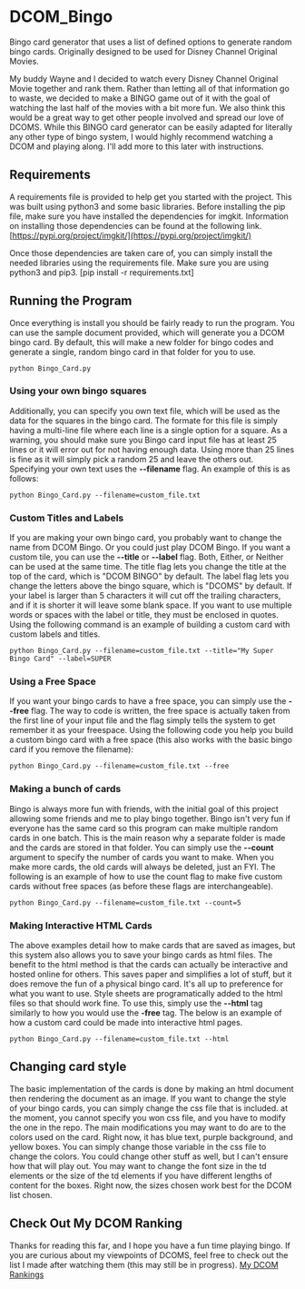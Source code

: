 # DCOM_Bingo

Bingo card generator that uses a list of defined options to generate random bingo cards. Originally designed to be used for Disney Channel Original Movies.

My buddy Wayne and I decided to watch every Disney Channel Original Movie together and rank them. Rather than letting all of that information go to waste, we decided to make a BINGO game out of it with the goal of watching the last half of the movies with a bit more fun. We also think this would be a great way to get other people involved and spread our love of DCOMS. While this BINGO card generator can be easily adapted for literally any other type of bingo system, I would highly recommend watching a DCOM and playing along. I'll add more to this later with instructions. 

## Requirements

A requirements file is provided to help get you started with the project. This was built using python3 and some basic libraries. Before installing the pip file, make sure you have installed the dependencies for imgkit. Information on installing those dependencies can be found at the following link. 
[https://pypi.org/project/imgkit/](https://pypi.org/project/imgkit/)

Once those dependencies are taken care of, you can simply install the needed libraries using the requirements file. Make sure you are using python3 and pip3. 
[pip install -r requirements.txt]

## Running the Program

Once everything is install you should be fairly ready to run the program. You can use the sample document provided, which will generate you a DCOM bingo card. By default, this will make a new folder for bingo codes and generate a single, random bingo card in that folder for you to use. 
```
python Bingo_Card.py
```

### Using your own bingo squares

Additionally, you can specify you own text file, which will be used as the data for the squares in the bingo card. The formate for this file is simply having a multi-line file where each line is a single option for a square. As a warning, you should make sure you Bingo card input file has at least 25 lines or it will error out for not having enough data. Using more than 25 lines is fine as it will simply pick a random 25 and leave the others out. Specifying your own text uses the **--filename** flag. An example of this is as follows:
```
python Bingo_Card.py --filename=custom_file.txt
```

### Custom Titles and Labels

If you are making your own bingo card, you probably want to change the name from DCOM Bingo. Or you could just play DCOM Bingo. If you want a custom tile, you can use the **--title** or **--label** flag. Both, Either, or Neither can be used at the same time. The title flag lets you change the title at the top of the card, which is "DCOM BINGO" by default. The label flag lets you change the letters above the bingo square, which is "DCOMS" by default. If your label is larger than 5 characters it will cut off the trailing characters, and if it is shorter it will leave some blank space. If you want to use multiple words or spaces with the label or title, they must be enclosed in quotes. Using the following command is an example of building a custom card with custom labels and titles. 
```
python Bingo_Card.py --filename=custom_file.txt --title="My Super Bingo Card" --label=SUPER
```

### Using a Free Space

If you want your bingo cards to have a free space, you can simply use the **--free** flag. The way to code is written, the free space is actually taken from the first line of your input file and the flag simply tells the system to get remember it as your freespace. Using the following code you help you build a custom bingo card with a free space (this also works with the basic bingo card if you remove the filename):
```
python Bingo_Card.py --filename=custom_file.txt --free 
```

### Making a bunch of cards

Bingo is always more fun with friends, with the initial goal of this project allowing some friends and me to play bingo together. Bingo isn't very fun if everyone has the same card so this program can make multiple random cards in one batch. This is the main reason why a separate folder is made and the cards are stored in that folder. You can simply use the **--count** argument to specify the number of cards you want to make. When you make more cards, the old cards will always be deleted, just an FYI. The following is an example of how to use the count flag to make five custom cards without free spaces (as before these flags are interchangeable).
```
python Bingo_Card.py --filename=custom_file.txt --count=5
```

### Making Interactive HTML Cards

The above examples detail how to make cards that are saved as images, but this system also allows you to save your bingo cards as html files. The benefit to the html method is that the cards can actually be interactive and hosted online for others. This saves paper and simplifies a lot of stuff, but it does remove the fun of a physical bingo card. It's all up to preference for what you want to use. Style sheets are programatically added to the html files so that should work fine. To use this, simply use the **--html** tag similarly to how you would use the **-free** tag. The below is an example of how a custom card could be made into interactive html pages.
```
python Bingo_Card.py --filename=custom_file.txt --html
```

## Changing card style
The basic implementation of the cards is done by making an html document then rendering the document as an image. If you want to change the style of your bingo cards, you can simply change the css file that is included. at the moment, you cannot specify you won css file, and you have to modify the one in the repo. The main modifications you may want to do are to the colors used on the card. Right now, it has blue text, purple background, and yellow boxes. You can simply change those variable in the css file to change the colors. You could change other stuff as well, but I can't ensure how that will play out. You may want to change the font size in the td elements or the size of the td elements if you have different lengths of content for the boxes. Right now, the sizes chosen work best for the DCOM list chosen. 

## Check Out My DCOM Ranking
Thanks for reading this far, and I hope you have a fun time playing bingo. If you are curious about my viewpoints of DCOMS, feel free to check out the list I made after watching them (this may still be in progress). [My DCOM Rankings](https://boxd.it/cuNjA)
